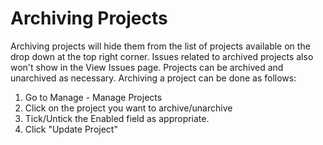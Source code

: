 # Archiving Projects

Archiving projects will hide them from the list of projects available on the drop down at the top right corner.  Issues related to archived projects also won't show in the View Issues page.  Projects can be archived and unarchived as necessary.  Archiving a project can be done as follows:

1. Go to Manage - Manage Projects
2. Click on the project you want to archive/unarchive
3. Tick/Untick the Enabled field as appropriate.
4. Click "Update Project"